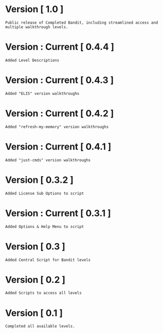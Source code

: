 # Version [ 1.0 ] 
    Public release of Completed Bandit, including streamlined access and multiple walkthrough levels.
# Version : Current [ 0.4.4 ]
    Added Level Descriptions
# Version : Current [ 0.4.3 ]
    Added "ELI5" version walkthroughs
# Version : Current [ 0.4.2 ]
    Added "refresh-my-memory" version walkthroughs
# Version : Current [ 0.4.1 ]
    Added "just-cmds" version walkthroughs
# Version [ 0.3.2 ]
    Added License Sub Options to script
# Version : Current [ 0.3.1 ]
    Added Options & Help Menu to script
# Version [ 0.3 ]
    Added Central Script for Bandit levels
# Version [ 0.2 ]
    Added Scripts to access all levels
# Version [ 0.1 ]
    Completed all available levels.